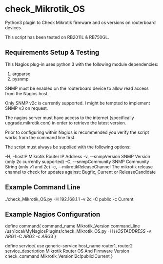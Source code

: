 ﻿# check_Mikrotik_OS
Python3 plugin to Check Mikrotik firmware and os versions on routerboard devices.

This script has been tested on RB2011L & RB750GL.

Requirements Setup & Testing
----------------------

This Nagios plug-in uses python 3 with the following module dependencies:

1. argparse
2. pysnmp

SNMP must be enabled on the routerboard device to allow read access from the Nagios host.  

Only SNMP v2c is currently supported.   I might be tempted to implement SNMP v3 on request.

The nagios server must have access to the internet (specifically upgrade.mikrotik.com) in order to retrieve the latest version.

Prior to configuring within Nagios is recommended you verify the script works from the command line first.

The script must always be supplied with the following options:

  -H, –hostIP    Mikrotik Router IP Address
  -v, --snmpVersion SNMP Version (only 2c currently supported)
  -C, --snmpCommunity SNMP Community String (only v1 and 2c)
  -c, --mikrotikReleaseChannel 
                        The mikrotik release channel to check for updates
                        against: Bugfix, Current or ReleaseCandidate

Example Command Line
-----------------------

./check_Mikrotik_OS.py -H 192.168.1.1 -v 2c -C public -c Current 


Example Nagios Configuration
------------------------------


define command{
        command_name    Mikrotik_Version
        command_line    /usr/local/MyNagiosPlugins/check_Mikrotik_OS.py -H $HOSTADDRESS$ -v $ARG1$ -C $ARG2$ -c $ARG3$
        }


define service{
        use                    generic-service
        host_name              router1, router2
        service_description     Mikrotik Router OS And Firmware Version
        check_command           Mikrotik_Version!2c!public!Current
        }
